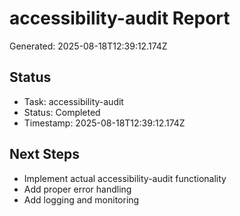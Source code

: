 # accessibility-audit Report

Generated: 2025-08-18T12:39:12.174Z

## Status
- Task: accessibility-audit
- Status: Completed
- Timestamp: 2025-08-18T12:39:12.174Z

## Next Steps
- Implement actual accessibility-audit functionality
- Add proper error handling
- Add logging and monitoring
